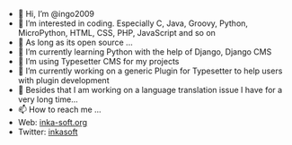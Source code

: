 - 👋 Hi, I’m @ingo2009
- 👀 I’m interested in coding. Especially C, Java, Groovy, Python, MicroPython, HTML, CSS, PHP, JavaScript and so on
- 🌱 As long as its open source ...
- 🌱 I’m currently learning Python with the help of Django, Django CMS
- 💞️ I’m using Typesetter CMS for my projects 
- 💞️ I’m currently working on a generic Plugin for Typesetter to help users with plugin development
- 💞️ Besides that I am working on a language translation issue I have for a very long time…
- 📫 How to reach me ...
- Web: <a href="https://inka-soft.org">inka-soft.org</a>
- Twitter: <a href="https://twitter.com/inkasoft">inkasoft</a>
<!---
professional
https://twitter.com/inkasoft
https://inka-soft.org

private
https://twitter.com/ingo2010
--->
